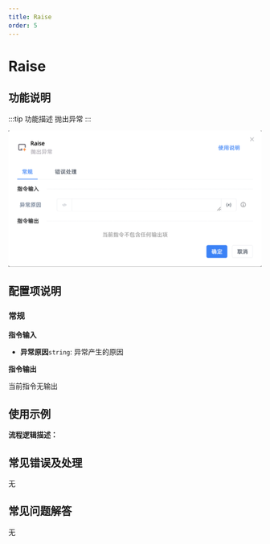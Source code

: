 ```yaml
---
title: Raise
order: 5
---
```


# Raise

## 功能说明

:::tip 功能描述
抛出异常
:::

![Raise](../../../assets/Raise_command.png)

## 配置项说明

### 常规

**指令输入**

- **异常原因**`string`: 异常产生的原因


**指令输出**

当前指令无输出


## 使用示例

**流程逻辑描述：** 

## 常见错误及处理

无

## 常见问题解答

无

